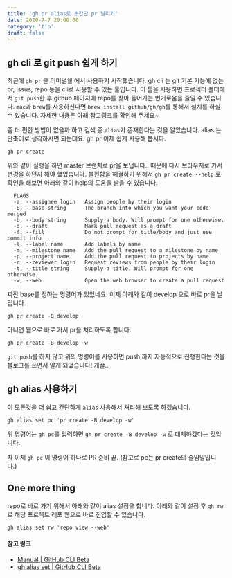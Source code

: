 ```yaml
---
title: 'gh pr alias로 초간단 pr 날리기'
date: 2020-7-7 20:00:00
category: 'tip'
draft: false
---
```


## gh cli 로 git push 쉽게 하기

최근에 `gh pr` 을 터미널쉘 에서 사용하기 시작했습니다. gh cli 는 git 기본 기능에 없는 pr, issus, repo 등을 cli로 사용할 수 있는 툴입니다. 이 툴을 사용하면 프로젝터 폴더에서 `git push`한 후 github 페이지에 repo를 찾아 들어가는 번거로움을 줄일 수 있습니다. `mac`과 `brew`를 사용하신다면 `brew install github/gh/gh`를 통해서 설치를 하실 수 있습니다. 자세한 내용은 아래 참고링크를 확인해 주세요~

좀 더 편한 방법이 없을까 하고 검색 중 `alias`가 존재한다는 것을 알았습니다. alias 는 단축어로 생각하시면 되는데요. gh pr 이제 쉽게 사용해 봅시다.

```
gh pr create
```

위와 같이 실행을 하면 master 브랜치로 pr을 보냅니다.. 때문에 다시 브라우저로 가서 변경을 하던지 해야 했었습니다. 불편함을 해결하기 위해서 `gh pr create --help` 로 확인을 해보면 아래와 같이 help의 도움을 받을 수 있습니다.

```
  FLAGS
  -a, --assignee login   Assign people by their login
  -B, --base string      The branch into which you want your code merged
  -b, --body string      Supply a body. Will prompt for one otherwise.
  -d, --draft            Mark pull request as a draft
  -f, --fill             Do not prompt for title/body and just use commit info
  -l, --label name       Add labels by name
  -m, --milestone name   Add the pull request to a milestone by name
  -p, --project name     Add the pull request to projects by name
  -r, --reviewer login   Request reviews from people by their login
  -t, --title string     Supply a title. Will prompt for one otherwise.
  -w, --web              Open the web browser to create a pull request
```

짜잔 base를 정하는 명령어가 있었네요. 이제 아래와 같이 develop 으로 바로 pr을 날립니다.

```
gh pr create -B develop
```

아니면 웹으로 바로 가서 pr을 처리하도록 합니다.

```
gh pr create -B develop -w
```

`git push`를 하지 않고 위의 명령어를 사용하면 push 까지 자동적으로 진행한다는 것을 블로그를 쓰면서 알게 되었습니다! 개꿀..

## gh alias 사용하기

이 모든것을 더 쉽고 간단하게 `alias` 사용해서 처리해 보도록 하겠습니다.

```
gh alias set pc 'pr create -B develop -w'
```

위 명령어는 `gh pc`를 입력하면 `gh pr create -B develop -w` 로 대체하겠다는 것입니다.

자 이제 `gh pc` 이 명령어 하나로 PR 준비 끝. (참고로 pc는 pr create의 줄임말입니다.)

## One more thing

repo로 바로 가기 위해서 아래와 같이 alias 설정을 합니다. 아래와 같이 설정 후 `gh rw`로 해당 프로젝트 레포 웹으로 바로 진입할 수 있습니다.

```
gh alias set rw 'repo view --web'
```

#### 참고 링크

- [Manual | GitHub CLI Beta](https://cli.github.com/manual/)
- [gh alias set | GitHub CLI Beta](https://cli.github.com/manual/gh_alias_set)
